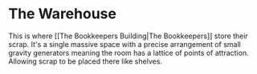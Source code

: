 # The Warehouse

This is where [[The Bookkeepers Building|The Bookkeepers]] store their scrap. It's a single massive space with a precise arrangement of small gravity generators meaning the room has a lattice of points of attraction. Allowing scrap to be placed there like shelves.

